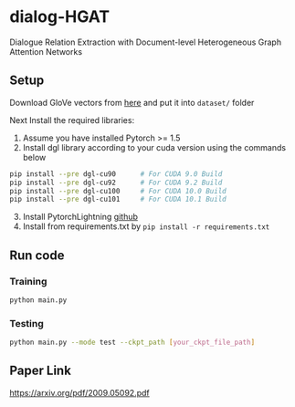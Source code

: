 # dialog-HGAT
Dialogue Relation Extraction with Document-level Heterogeneous Graph Attention Networks

## Setup
Download GloVe vectors from [here](https://www.kaggle.com/thanakomsn/glove6b300dtxt/data) and put it into `dataset/` folder

Next Install the required libraries:
1. Assume you have installed Pytorch >= 1.5
2. Install dgl library according to your cuda version using the commands below
```sh
pip install --pre dgl-cu90      # For CUDA 9.0 Build
pip install --pre dgl-cu92      # For CUDA 9.2 Build
pip install --pre dgl-cu100     # For CUDA 10.0 Build
pip install --pre dgl-cu101     # For CUDA 10.1 Build
```
3. Install PytorchLightning [github](https://github.com/PyTorchLightning/pytorch-lightning)
4. Install from requirements.txt by `pip install -r requirements.txt`


## Run code

### Training
```sh
python main.py
```

### Testing
```sh
python main.py --mode test --ckpt_path [your_ckpt_file_path]
```

## Paper Link
https://arxiv.org/pdf/2009.05092.pdf
